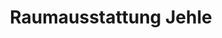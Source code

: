 ---
title: "Raumausstattung Jehle"
url: /lauchringen/raumausstattung-jehle/
shop: Raumausstattung
---